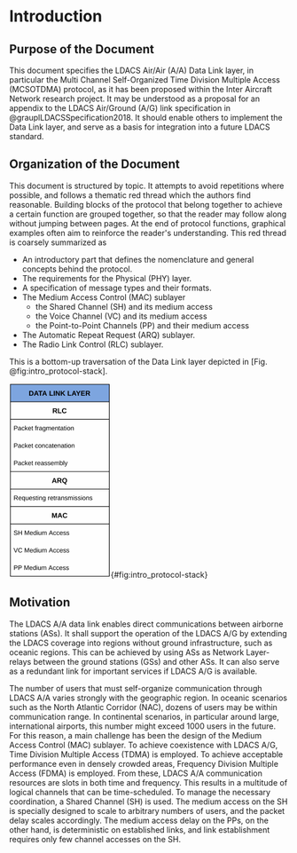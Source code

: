 
# Introduction

## Purpose of the Document
This document specifies the LDACS Air/Air (A/A) Data Link layer, in particular the Multi Channel Self-Organized Time Division Multiple Access (MCSOTDMA) protocol, as it has been proposed within the Inter Aircraft Network research project.
It may be understood as a proposal for an appendix to the LDACS Air/Ground (A/G) link specification in @grauplLDACSSpecification2018.
It should enable others to implement the Data Link layer, and serve as a basis for integration into a future LDACS standard.

## Organization of the Document
This document is structured by topic.
It attempts to avoid repetitions where possible, and follows a thematic red thread which the authors find reasonable.
Building blocks of the protocol that belong together to achieve a certain function are grouped together, so that the reader may follow along without jumping between pages.
At the end of protocol functions, graphical examples often aim to reinforce the reader's understanding.
This red thread is coarsely summarized as

- An introductory part that defines the nomenclature and general concepts behind the protocol.
- The requirements for the Physical (PHY) layer.
- A specification of message types and their formats.
- The Medium Access Control (MAC) sublayer
	- the Shared Channel (SH) and its medium access
	- the Voice Channel (VC) and its medium access
	- the Point-to-Point Channels (PP) and their medium access
- The Automatic Repeat Request (ARQ) sublayer.
- The Radio Link Control (RLC) sublayer.
  
This is a bottom-up traversation of the Data Link layer depicted in [Fig. @fig:intro_protocol-stack].

![The LDACS A/A Data Link Layer.](imgs/protocol_stack.png){#fig:intro_protocol-stack}

## Motivation
The LDACS A/A data link enables direct communications between airborne stations (ASs).
It shall support the operation of the LDACS A/G by extending the LDACS coverage into regions without ground infrastructure, such as oceanic regions.
This can be achieved by using ASs as Network Layer-relays between the ground stations (GSs) and other ASs.
It can also serve as a redundant link for important services if LDACS A/G is available.

The number of users that must self-organize communication through LDACS A/A varies strongly with the geographic region.
In oceanic scenarios such as the North Atlantic Corridor (NAC), dozens of users may be within communication range.
In continental scenarios, in particular around large, international airports, this number might exceed 1000 users in the future.
For this reason, a main challenge has been the design of the Medium Access Control (MAC) sublayer.
To achieve coexistence with LDACS A/G, Time Division Multiple Access (TDMA) is employed.
To achieve acceptable performance even in densely crowded areas, Frequency Division Multiple Access (FDMA) is employed.
From these, LDACS A/A communication resources are slots in both time and frequency.
This results in a multitude of logical channels that can be time-scheduled.
To manage the necessary coordination, a Shared Channel (SH) is used.
The medium access on the SH is specially designed to scale to arbitrary numbers of users, and the packet delay scales accordingly.
The medium access delay on the PPs, on the other hand, is deterministic on established links, and link establishment requires only few channel accesses on the SH.